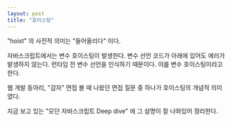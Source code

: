 ```yaml
---
layout: post
title: "호이스팅"
---
```


"hoist" 의 사전적 의미는 "들어올리다" 이다.

자바스크립트에서는 변수 호이스팅이 발생한다.
변수 선언 코드가 아래에 있어도 에러가 발생하지 않는다.
런타임 전 변수 선언을 인식하기 때문이다.
이를 변수 호이스팅이라고 한다.

웹 개발 동아리, "감자" 면접 볼 때 나왔던
면접 질문 중 하나가 호이스팅의 개념적 의미였다.

지금 보고 있는 "모던 자바스크립트 Deep dive" 에
그 설명이 잘 나와있어 정리한다.

